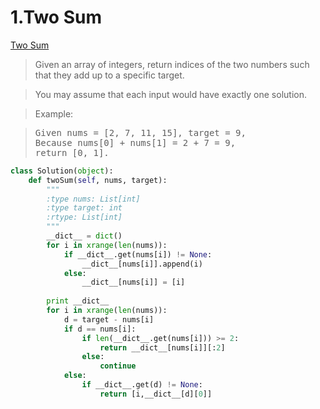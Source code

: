 # 1.Two Sum

[Two Sum](https://leetcode.com/problems/two-sum/)


>Given an array of integers, return indices of the two numbers such that they add up to a specific target.

>You may assume that each input would have exactly one solution.

>Example:

><pre>Given nums = [2, 7, 11, 15], target = 9,
>Because nums[0] + nums[1] = 2 + 7 = 9,
>return [0, 1].</pre>




``` python
class Solution(object):
    def twoSum(self, nums, target):
        """
        :type nums: List[int]
        :type target: int
        :rtype: List[int]
        """
        __dict__ = dict()
        for i in xrange(len(nums)):
            if __dict__.get(nums[i]) != None:
                __dict__[nums[i]].append(i)
            else:
                __dict__[nums[i]] = [i]
        
        print __dict__
        for i in xrange(len(nums)):
            d = target - nums[i]
            if d == nums[i]:
                if len(__dict__.get(nums[i])) >= 2:
                    return __dict__[nums[i]][:2]
                else:
                    continue
            else:
                if __dict__.get(d) != None:
                    return [i,__dict__[d][0]]
```